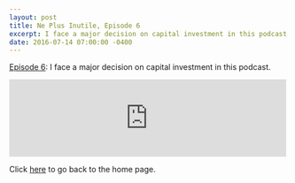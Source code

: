 ```yaml
---
layout: post
title: Ne Plus Inutile, Episode 6
excerpt: I face a major decision on capital investment in this podcast.
date: 2016-07-14 07:00:00 -0400
---
```


[Episode 6](https://archive.org/details/npi-006): I face a major decision on capital investment in this podcast.

<iframe src="https://archive.org/embed/npi-006" width="500" height="140" frameborder="0" webkitallowfullscreen="true" mozallowfullscreen="true" allowfullscreen></iframe>


Click [here](http://goltz20707.mmert.org/) to go back to the home page.

